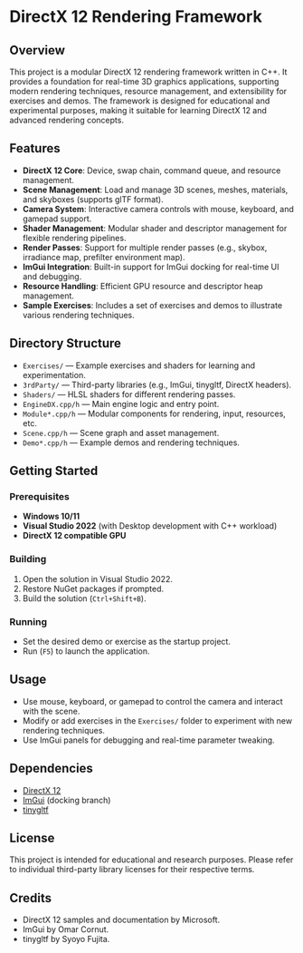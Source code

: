 # DirectX 12 Rendering Framework

## Overview

This project is a modular DirectX 12 rendering framework written in C++. It provides a foundation for real-time 3D graphics applications, supporting modern rendering techniques, resource management, and extensibility for exercises and demos. The framework is designed for educational and experimental purposes, making it suitable for learning DirectX 12 and advanced rendering concepts.

## Features

- **DirectX 12 Core**: Device, swap chain, command queue, and resource management.
- **Scene Management**: Load and manage 3D scenes, meshes, materials, and skyboxes (supports glTF format).
- **Camera System**: Interactive camera controls with mouse, keyboard, and gamepad support.
- **Shader Management**: Modular shader and descriptor management for flexible rendering pipelines.
- **Render Passes**: Support for multiple render passes (e.g., skybox, irradiance map, prefilter environment map).
- **ImGui Integration**: Built-in support for ImGui docking for real-time UI and debugging.
- **Resource Handling**: Efficient GPU resource and descriptor heap management.
- **Sample Exercises**: Includes a set of exercises and demos to illustrate various rendering techniques.

## Directory Structure

- `Exercises/` — Example exercises and shaders for learning and experimentation.
- `3rdParty/` — Third-party libraries (e.g., ImGui, tinygltf, DirectX headers).
- `Shaders/` — HLSL shaders for different rendering passes.
- `EngineDX.cpp/h` — Main engine logic and entry point.
- `Module*.cpp/h` — Modular components for rendering, input, resources, etc.
- `Scene.cpp/h` — Scene graph and asset management.
- `Demo*.cpp/h` — Example demos and rendering techniques.

## Getting Started

### Prerequisites

- **Windows 10/11**
- **Visual Studio 2022** (with Desktop development with C++ workload)
- **DirectX 12 compatible GPU**

### Building

1. Open the solution in Visual Studio 2022.
2. Restore NuGet packages if prompted.
3. Build the solution (`Ctrl+Shift+B`).

### Running

- Set the desired demo or exercise as the startup project.
- Run (`F5`) to launch the application.

## Usage

- Use mouse, keyboard, or gamepad to control the camera and interact with the scene.
- Modify or add exercises in the `Exercises/` folder to experiment with new rendering techniques.
- Use ImGui panels for debugging and real-time parameter tweaking.

## Dependencies

- [DirectX 12](https://docs.microsoft.com/en-us/windows/win32/direct3d12/direct3d-12-graphics)
- [ImGui](https://github.com/ocornut/imgui) (docking branch)
- [tinygltf](https://github.com/syoyo/tinygltf)

## License

This project is intended for educational and research purposes. Please refer to individual third-party library licenses for their respective terms.

## Credits

- DirectX 12 samples and documentation by Microsoft.
- ImGui by Omar Cornut.
- tinygltf by Syoyo Fujita.
